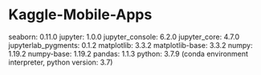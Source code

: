 # Kaggle-Mobile-Apps

seaborn: 0.11.0
jupyter: 1.0.0
jupyter_console: 6.2.0
jupyter_core: 4.7.0
jupyterlab_pygments: 0.1.2
matplotlib: 3.3.2
matplotlib-base: 3.3.2
numpy: 1.19.2
numpy-base: 1.19.2
pandas: 1.1.3
python: 3.7.9 (conda environment interpreter, python version: 3.7)

